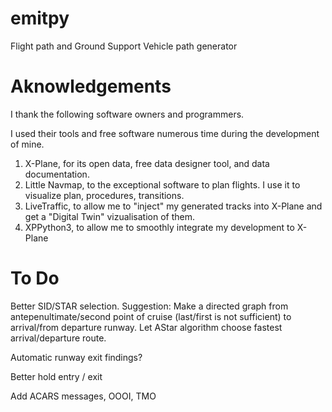 # emitpy

Flight path and Ground Support Vehicle path generator


# Aknowledgements

I thank the following software owners and programmers.

I used their tools and free software numerous time during the development of mine.

 1. X-Plane, for its open data, free data designer tool, and data documentation.
 2. Little Navmap, to the exceptional software to plan flights. I use it to visualize plan, procedures, transitions.
 3. LiveTraffic, to allow me to "inject" my generated tracks into X-Plane and get a "Digital Twin" vizualisation of them.
 4. XPPython3, to allow me to smoothly integrate my development to X-Plane


# To Do

Better SID/STAR selection.
Suggestion: Make a directed graph from antepenultimate/second point of cruise (last/first is not sufficient) to arrival/from departure runway.
Let AStar algorithm choose fastest arrival/departure route.

Automatic runway exit findings?

Better hold entry / exit

Add ACARS messages, OOOI, TMO

